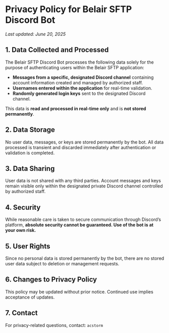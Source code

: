 # Privacy Policy for Belair SFTP Discord Bot

_Last updated: June 20, 2025_

## 1. Data Collected and Processed
The Belair SFTP Discord Bot processes the following data solely for the purpose of authenticating users within the Belair SFTP application:

- **Messages from a specific, designated Discord channel** containing account information created and managed by authorized staff.
- **Usernames entered within the application** for real-time validation.
- **Randomly generated login keys** sent to the designated Discord channel.

This data is **read and processed in real-time only** and is **not stored permanently**.

## 2. Data Storage
No user data, messages, or keys are stored permanently by the bot. All data processed is transient and discarded immediately after authentication or validation is completed.

## 3. Data Sharing
User data is not shared with any third parties. Account messages and keys remain visible only within the designated private Discord channel controlled by authorized staff.

## 4. Security
While reasonable care is taken to secure communication through Discord’s platform, **absolute security cannot be guaranteed. Use of the bot is at your own risk.**

## 5. User Rights
Since no personal data is stored permanently by the bot, there are no stored user data subject to deletion or management requests.

## 6. Changes to Privacy Policy
This policy may be updated without prior notice. Continued use implies acceptance of updates.

## 7. Contact
For privacy-related questions, contact: `acstorm`
